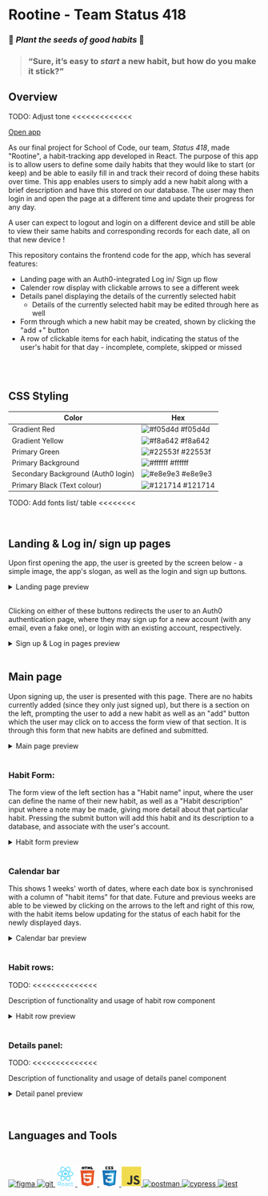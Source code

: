 # Rootine - Team Status 418

### 🌱 _Plant the seeds of good habits_ 🌱

> ### “Sure, it’s easy to _start_ a new habit, but how do you make it stick?”

## Overview
TODO: Adjust tone <<<<<<<<<<<<<

[Open app](https://rootine.netlify.app "Rootine deployed on Netlify")
<br>

As our final project for School of Code, our team, _Status 418_, made "Rootine", a habit-tracking app developed in React. The purpose of this app is to allow users to define some daily habits that they would like to start (or keep) and be able to easily fill in and track their record of doing these habits over time. This app enables users to simply add a new habit along with a brief description and have this stored on our database. The user may then login in and open the page at a different time and update their progress for any day. 

A user can expect to logout and login on a different device and still be able to view their same habits and corresponding records for each date, all on that new device !

This repository contains the frontend code for the app, which has several features:

-   Landing page with an Auth0-integrated Log in/ Sign up flow
-   Calender row display with clickable arrows to see a different week
-   Details panel displaying the details of the currently selected habit
    +   Details of the currently selected habit may be edited through here as well
-   Form through which a new habit may be created, shown by clicking the "add +" button
-   A row of clickable items for each habit, indicating the status of the user's habit for that day - incomplete, complete, skipped or missed
<br>
<br>

## CSS Styling


| Color                              | Hex                                                              |
| ---------------------------------- | ---------------------------------------------------------------- |
| Gradient Red                       | ![#f05d4d](https://via.placeholder.com/15/f05d4d/f05d4d.png) #f05d4d |
| Gradient Yellow                    | ![#f8a642](https://via.placeholder.com/15/f8a642/f8a642.png) #f8a642 |
| Primary Green                      | ![#22553f](https://via.placeholder.com/15/22553f/22553f.png) #22553f |
| Primary Background                 | ![#ffffff](https://via.placeholder.com/15/ffffff/ffffff.png) #ffffff |
| Secondary Background (Auth0 login) | ![#e8e9e3](https://via.placeholder.com/15/e8e9e3/e8e9e3.png) #e8e9e3 |
| Primary Black (Text colour)        | ![#121714](https://via.placeholder.com/15/121714/121714.png) #121714 |

TODO: Add fonts list/ table <<<<<<<<

<br>

## Landing & Log in/ sign up pages

Upon first opening the app, the user is greeted by the screen below - a simple image, the app's slogan, as well as the login and sign up buttons.

<details>
<summary>Landing page preview</summary>

![Landing page screenshot](/rootine/screenshots/LandingPage.JPG)
</details>
<br>

Clicking on either of these buttons redirects the user to an Auth0 authentication page,
where they may sign up for a new account (with any email, even a fake one), or login with an existing account, respectively.

<details>
<summary>Sign up & Log in pages preview</summary>

![Sign up page screenshot](/rootine/screenshots/SignupPage.JPG)
Clicking the _sign up_ button takes the user to this page
<br>

![Log in page screenshot](/rootine/screenshots/LoginPage.JPG)
Clicking the _log in_ button takes the user to this (slightly different) page
</details>

<br>

## Main page
Upon signing up, the user is presented with this page. There are no habits currently added (since they only just signed up), but there is a section on the left, prompting the user to add a new habit as well as an "add" button which the user may click on to access the form view of that section. It is through this form that new habits are defined and submitted. 
<details>
<summary>Main page preview</summary>

![Main page screenshot](/rootine/screenshots/MainPage.JPG)
</details>
<br>

### Habit Form:
The form view of the left section has a "Habit name" input, where the user can define the name of their new habit, as well as a "Habit description" input where a note may be made, giving more detail about that particular habit. Pressing the submit button will add this habit and its description to a database, and associate with the user's account. 

<details>
<summary>Habit form preview</summary>

![Habit form screenshot](rootine/screenshots/HabitForm.JPG)
</details>
<br>

### Calendar bar
This shows 1 weeks' worth of dates, where each date box is synchronised with a column of "habit items" for that date. Future and previous weeks are able to be viewed by clicking on the arrows to the left and right of this row, with the habit items below updating for the status of each habit for the newly displayed days.

<details>
<summary>Calendar bar preview</summary>

![Calendar bar screenshot](rootine/screenshots/CalendarBar.JPG)
</details>
<br>

### Habit rows:
TODO: <<<<<<<<<<<<<<

Description of functionality and usage of habit row component

<details>
<summary>Habit row preview</summary>

![Habit row screenshot](rootine/screenshots/HabitRow.JPG)
</details>
<br>

### Details panel:
TODO: <<<<<<<<<<<<<<

Description of functionality and usage of details panel component

<details>
<summary>Detail panel preview</summary>

![Detail panel screenshot](rootine/screenshots/DetailsPanel.JPG)
</details>
<br>


















<br>

## Languages and Tools

<br>

 <a href="https://www.figma.com/" target="_blank" rel="noreferrer"> <img src="https://www.vectorlogo.zone/logos/figma/figma-icon.svg" alt="figma" width="40" height="40"/> </a> 
 <a href="https://git-scm.com/" target="_blank" rel="noreferrer"> <img src="https://www.vectorlogo.zone/logos/git-scm/git-scm-icon.svg" alt="git" width="40" height="40"/> </a> 
 <a href="https://reactjs.org/" target="_blank" rel="noreferrer"> <img src="https://raw.githubusercontent.com/devicons/devicon/master/icons/react/react-original-wordmark.svg" alt="react" width="40" height="40"/> </a>
 <a href="https://www.w3.org/html/" target="_blank" rel="noreferrer"> <img src="https://raw.githubusercontent.com/devicons/devicon/master/icons/html5/html5-original-wordmark.svg" alt="html5" width="40" height="40"/> </a> 
 <a href="https://www.w3schools.com/css/" target="_blank" rel="noreferrer"> <img src="https://raw.githubusercontent.com/devicons/devicon/master/icons/css3/css3-original-wordmark.svg" alt="css3" width="40" height="40"/> </a> 
 <a href="https://developer.mozilla.org/en-US/docs/Web/JavaScript" target="_blank" rel="noreferrer"> <img src="https://raw.githubusercontent.com/devicons/devicon/master/icons/javascript/javascript-original.svg" alt="javascript" width="40" height="40"/> </a> 
 <a href="https://postman.com" target="_blank" rel="noreferrer"> <img src="https://www.vectorlogo.zone/logos/getpostman/getpostman-icon.svg" alt="postman" width="40" height="40"/> </a> 
 <a href="https://www.cypress.io" target="_blank" rel="noreferrer"> <img src="https://raw.githubusercontent.com/simple-icons/simple-icons/6e46ec1fc23b60c8fd0d2f2ff46db82e16dbd75f/icons/cypress.svg" alt="cypress" width="40" height="40"/> </a> 
 <a href="https://jestjs.io" target="_blank" rel="noreferrer"> <img src="https://www.vectorlogo.zone/logos/jestjsio/jestjsio-icon.svg" alt="jest" width="40" height="40"/> </a> 

